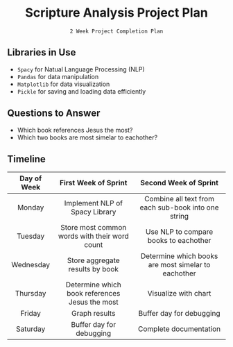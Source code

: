 <div align="center">
    <h1>Scripture Analysis Project Plan</h1>
    <code>2 Week Project Completion Plan</code>
</div>

## Libraries in Use

-   `Spacy` for Natual Language Processing (NLP)
-   `Pandas` for data manipulation
-   `Matplotlib` for data visualization
-   `Pickle` for saving and loading data efficiently

## Questions to Answer

-   Which book references Jesus the most?
-   Which two books are most simelar to eachother?

## Timeline

| Day of Week |              First Week of Sprint              |                Second Week of Sprint                |
| :---------: | :--------------------------------------------: | :-------------------------------------------------: |
|   Monday    |         Implement NLP of Spacy Library         | Combine all text from each sub-book into one string |
|   Tuesday   | Store most common words with their word count  |        Use NLP to compare books to eachother        |
|  Wednesday  |        Store aggregate results by book         | Determine which books are most simelar to eachother |
|  Thursday   | Determine which book references Jesus the most |                Visualize with chart                 |
|   Friday    |                 Graph results                  |              Buffer day for debugging               |
|  Saturday   |            Buffer day for debugging            |               Complete documentation                |
